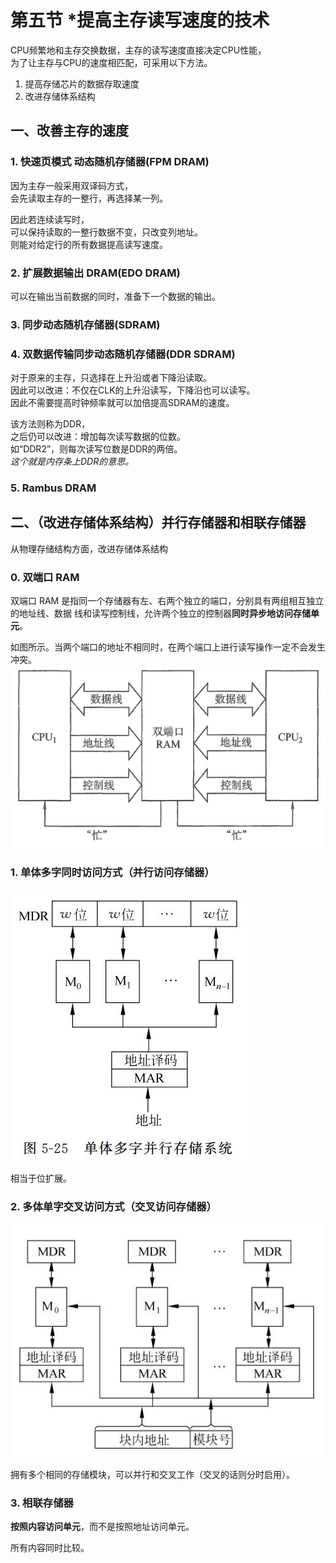# 第五节 *提高主存读写速度的技术

CPU频繁地和主存交换数据，主存的读写速度直接决定CPU性能，  
为了让主存与CPU的速度相匹配，可采用以下方法。

1. 提高存储芯片的数据存取速度​
2. 改进存储体系结构

## 一、改善主存的速度

### 1. 快速页模式 动态随机存储器(FPM DRAM)

因为主存一般采用双译码方式，  
会先读取主存的一整行，再选择某一列。

因此若连续读写时，  
可以保持读取的一整行数据不变，只改变列地址。  
则能对给定行的所有数据提高读写速度。

### 2. 扩展数据输出 DRAM(EDO DRAM)

可以在输出当前数据的同时，准备下一个数据的输出。

### 3. 同步动态随机存储器(SDRAM)

### 4. 双数据传输同步动态随机存储器(DDR SDRAM)

对于原来的主存，只选择在上升沿或者下降沿读取。  
因此可以改进：不仅在CLK的上升沿读写，下降沿也可以读写。  
因此不需要提高时钟频率就可以加倍提高SDRAM的速度。

该方法则称为DDR，  
之后仍可以改进：增加每次读写数据的位数。  
如“DDR2”，则每次读写位数是DDR的两倍。  
*这个就是内存条上DDR的意思。*

### 5. Rambus DRAM

## 二、（改进存储体系结构）并行存储器和相联存储器

从物理存储结构方面，改进存储体系结构

### 0. 双端口 RAM

双端口 RAM 是指同一个存储器有左、右两个独立的端口，分别具有两组相互独立的地址线、数据
线和读写控制线，允许两个独立的控制器**同时异步地访问存储单元**。

如图所示。当两个端口的地址不相同时，在两个端口上进行读写操作一定不会发生冲突。  
![图 0](images/5.5-Storage-5_6--09-09_19-24-15.png)

### 1. 单体多字同时访问方式（并行访问存储器）

![图 1](images/5.5-Storage-5_6--09-09_19-26-41.png)

相当于位扩展。

### 2. 多体单字交叉访问方式（交叉访问存储器）

![图 2](images/5.5-Storage-5_6--09-09_19-29-15.png)

拥有多个相同的存储模块，可以并行和交叉工作（交叉的话则分时启用）。

### 3. 相联存储器

**按照内容访问单元**，而不是按照地址访问单元。

所有内容同时比较。
